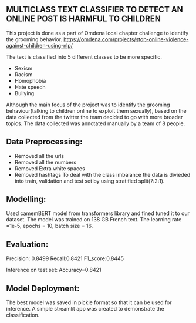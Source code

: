 ## MULTICLASS TEXT CLASSIFIER TO DETECT AN ONLINE POST IS HARMFUL TO CHILDREN

This project is done as a part of Omdena local chapter challenge to identify the grooming behavior.
https://omdena.com/projects/stop-online-violence-against-children-using-nlp/

The text is classified into 5 different classes to be more specific.
- Sexism
- Racism
- Homophobia
- Hate speech
- Bullying

Although the main focus of the project was to identify the grooming behaviour(talking to children online to exploit them sexually), based on the data collected from the twitter the team decided to go with more broader topics. The data collected was annotated manually by a team of 8 people.

## Data Preprocessing:
- Removed all the urls
- Removed all the numbers
- Removed Extra white spaces
- Removed hashtags
To deal with the class imbalance the data is divieded into train, validation and test set by using stratified split(7:2:1).

## Modelling:
Used camemBERT model from transformers library and fined tuned it to our dataset. The model was trained on 138 GB French text. The learning rate =1e-5, epochs = 10, batch size = 16.

## Evaluation:
Precision: 0.8499
Recall:0.8421
F1_score:0.8445

Inference on test set: Accuracy=0.8421

## Model Deployment:
The best model was saved in pickle format so that it can be used for inference. A simple streamlit app was created to demonstrate the classification.






